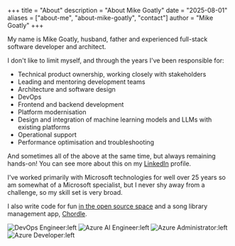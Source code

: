 +++
title = "About"
description = "About Mike Goatly"
date = "2025-08-01"
aliases = ["about-me", "about-mike-goatly", "contact"]
author = "Mike Goatly"
+++

My name is Mike Goatly, husband, father and experienced full-stack software developer and architect.

I don't like to limit myself, and through the years I've been responsible for:

* Technical product ownership, working closely with stakeholders
* Leading and mentoring development teams
* Architecture and software design
* DevOps
* Frontend and backend development
* Platform modernisation
* Design and integration of machine learning models and LLMs with existing platforms
* Operational support
* Performance optimisation and troubleshooting

And sometimes all of the above at the same time, but always remaining hands-on! You can see more about this on my [LinkedIn](https://www.linkedin.com/in/mikegoatly/) profile.

I've worked primarily with Microsoft technologies for well over 25 years so am somewhat of
a Microsoft specialist, but I never shy away from a challenge, so my skill set is very broad.

I also write code for fun [in the open source space](https://www.github.com/mikegoatly) and a song library
management app, [Chordle](https://www.chordle.com).

![DevOps Engineer:left](/images/Expert-DevOps-Engineer-md.png)
![Azure AI Engineer:left](/images/Associate-Azure-AI-Engineer-md.png)
![Azure Administrator:left](/images/Associate-Azure-Administrator-md.png)
![Azure Developer:left](/images/Associate-Azure-Developer-md.png)
